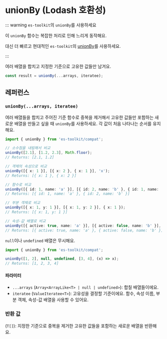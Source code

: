 # unionBy (Lodash 호환성)

::: warning `es-toolkit`의 `unionBy`를 사용하세요

이 `unionBy` 함수는 복잡한 처리로 인해 느리게 동작해요.

대신 더 빠르고 현대적인 `es-toolkit`의 [unionBy](../../array/unionBy.md)를 사용하세요.

:::

여러 배열을 합치고 지정한 기준으로 고유한 값들만 남겨요.

```typescript
const result = unionBy(...arrays, iteratee);
```

## 레퍼런스

### `unionBy(...arrays, iteratee)`

여러 배열들을 합치고 주어진 기준 함수로 중복을 제거해서 고유한 값들만 포함하는 새로운 배열을 만들고 싶을 때 `unionBy`를 사용하세요. 각 값이 처음 나타나는 순서를 유지해요.

```typescript
import { unionBy } from 'es-toolkit/compat';

// 소수점을 내림해서 비교
unionBy([2.1], [1.2, 2.3], Math.floor);
// Returns: [2.1, 1.2]

// 객체의 속성으로 비교
unionBy([{ x: 1 }], [{ x: 2 }, { x: 1 }], 'x');
// Returns: [{ x: 1 }, { x: 2 }]

// 함수로 비교
unionBy([{ id: 1, name: 'a' }], [{ id: 2, name: 'b' }, { id: 1, name: 'c' }], (item) => item.id);
// Returns: [{ id: 1, name: 'a' }, { id: 2, name: 'b' }]

// 부분 객체로 비교
unionBy([{ x: 1, y: 1 }], [{ x: 1, y: 2 }], { x: 1 });
// Returns: [{ x: 1, y: 1 }]

// 속성-값 배열로 비교
unionBy([{ active: true, name: 'a' }], [{ active: false, name: 'b' }], ['active', true]);
// Returns: [{ active: true, name: 'a' }, { active: false, name: 'b' }]
```

`null`이나 `undefined` 배열은 무시해요.

```typescript
import { unionBy } from 'es-toolkit/compat';

unionBy([1, 2], null, undefined, [3, 4], (x) => x);
// Returns: [1, 2, 3, 4]
```

#### 파라미터

- `...arrays` (`Array<ArrayLike<T> | null | undefined>`): 합칠 배열들이에요.
- `iteratee` (`ValueIteratee<T>`): 고유성을 결정할 기준이에요. 함수, 속성 이름, 부분 객체, 속성-값 배열을 사용할 수 있어요.

### 반환 값

(`T[]`): 지정한 기준으로 중복을 제거한 고유한 값들을 포함하는 새로운 배열을 반환해요.
